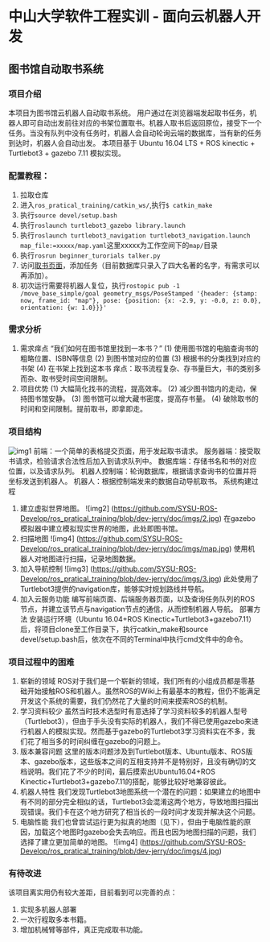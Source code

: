 # 中山大学软件工程实训 - 面向云机器人开发
## 图书馆自动取书系统

### 项目介绍
本项目为图书馆云机器人自动取书系统。
用户通过在浏览器端发起取书任务，机器人即可自动出发前往对应的书架位置取书。机器人取书后返回原位，接受下一个任务。当没有队列中没有任务时，机器人会自动轮询云端的数据库，当有新的任务到达时，机器人会自动出发。
本项目基于 Ubuntu 16.04 LTS + ROS kinectic + Turtlebot3 + gazebo 7.11 模拟实现。

### 配置教程：
1. 拉取仓库
2. 进入`ros_pratical_training/catkin_ws/`,执行`$ catkin_make`
3. 执行`source devel/setup.bash`
4. 执行`roslaunch turtlebot3_gazebo library.launch`
5. 执行`roslaunch turtlebot3_navigation turtlebot3_navigation.launch map_file:=xxxxx/map.yaml`这里xxxxx为工作空间下的`map/`目录
6. 执行`rosrun beginner_turorials talker.py`
7. 访问[取书页面](http://meal.mlg.kim/interface.html)，添加任务（目前数据库只录入了四大名著的名字，有需求可以再添加）。
8. 初次运行需要将机器人复位，执行`rostopic pub -1 /move_base_simple/goal geometry_msgs/PoseStamped '{header: {stamp: now, frame_id: "map"}, pose: {position: {x: -2.9, y: -0.0, z: 0.0}, orientation: {w: 1.0}}}'`

### 需求分析
1.	需求痒点
“我们如何在图书馆里找到一本书？”
(1)	使用图书馆的电脑查询书的粗略位置、ISBN等信息
(2)	到图书馆对应的位置
(3)	根据书的分类找到对应的书架
(4)	在书架上找到这本书
痒点：取书流程复杂、存书量巨大，书的类别多而杂、取书受时间空间限制。
2.	项目优势
(1)	大幅简化找书的流程，提高效率。
(2)	减少图书馆内的走动，保持图书馆安静。
(3)	图书馆可以增大藏书密度，提高存书量。
(4)	破除取书的时间和空间限制。提前取书，即拿即走。

### 项目结构
![img1](https://github.com/SYSU-ROS-Develop/ros_pratical_training/blob/dev-jerry/doc/imgs/1.png)
	前端：一个简单的表格提交页面，用于发起取书请求。
	服务器端：接受取书请求，检验请求合法性后加入到请求队列中。
	数据库端：存储书名和书的对应位置，以及请求队列。
	机器人控制端：轮询数据库，根据请求查询书的位置并将坐标发送到机器人。
	机器人：根据控制端发来的数据自动导航取书。
系统构建过程
1.	建立虚拟世界地图。
 ![img2] (https://github.com/SYSU-ROS-Develop/ros_pratical_training/blob/dev-jerry/doc/imgs/2.jpg)
在gazebo模拟器中建立模拟现实世界的地图，此处即图书馆。
2.	扫描地图
![img4] (https://github.com/SYSU-ROS-Develop/ros_pratical_training/blob/dev-jerry/doc/imgs/map.jpg)
使用机器人对地图进行扫描，记录地图数据。
3.	加入导航控制
![img3] (https://github.com/SYSU-ROS-Develop/ros_pratical_training/blob/dev-jerry/doc/imgs/3.jpg)
此处使用了Turtlebot3提供的navigation库，能够实时规划路线并导航。
4.	加入云服务功能
编写前端页面、后端服务器页面，以及查询任务队列的ROS节点，并建立该节点与navigation节点的通信，从而控制机器人导航。
部署方法
安装运行环境（Ubuntu 16.04+ROS Kinectic+Turtlebot3+gazebo7.11）后，将项目clone至工作目录下，执行catkin_make和source devel/setup.bash后，依次在不同的Terminal中执行cmd文件中的命令。
### 项目过程中的困难
1.	崭新的领域
ROS对于我们是一个崭新的领域，我们所有的小组成员都是零基础开始接触ROS和机器人。虽然ROS的Wiki上有最基本的教程，但仍不能满足开发这个系统的需要，我们仍然花了大量的时间来摸索ROS的机制。
2.	学习资料较少
虽然当时技术选型时有意选择了学习资料较多的机器人型号（Turtlebot3），但由于手头没有实际的机器人，我们不得已使用gazebo来进行机器人的模拟实现。然而基于gazebo的Turtlebot3学习资料实在不多，我们花了相当多的时间纠缠在gazebo的问题上。
3.	版本兼容问题
这里的版本问题涉及到Turtlebot版本、Ubuntu版本、ROS版本、gazebo版本，这些版本之间的互相支持并不是特别好，且没有确切的文档说明。我们花了不少的时间，最后摸索出Ubuntu16.04+ROS Kinectic+Turtlebot3+gazebo7.11的搭配，能够比较好地兼容彼此。
4.	机器人特性
我们发现Turtlebot3地图系统一个潜在的问题：如果建立的地图中有不同的部分完全相似的话，Turtlebot3会混淆这两个地方，导致地图扫描出现错误。我们卡在这个地方研究了相当长的一段时间才发现并解决这个问题。
5.	电脑性能
我们也曾尝试运行更为拟真的地图（见下），但由于电脑性能的原因，加载这个地图时gazebo会失去响应。而且也因为地图扫描的问题，我们选择了建立更加简单的地图。
![img4] (https://github.com/SYSU-ROS-Develop/ros_pratical_training/blob/dev-jerry/doc/imgs/4.jpg)

### 有待改进
该项目离实用仍有较大差距，目前看到可以完善的点：
1.	实现多机器人部署
2.	一次行程取多本书籍。
3.	增加机械臂等部件，真正完成取书功能。
